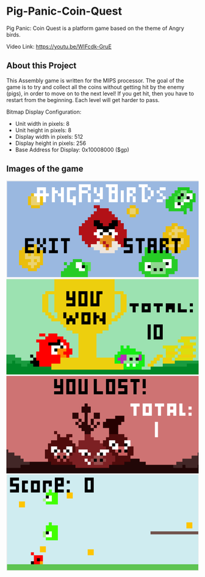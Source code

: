 # Pig-Panic-Coin-Quest
Pig Panic: Coin Quest is a platform game based on the theme of Angry birds.

Video Link: https://youtu.be/WIFcdk-GruE

## About this Project
This Assembly game is written for the MIPS processor. The goal of the game is to try and collect all the coins without getting hit by the enemy (pigs), in order to move on to the next level! If you get hit, then you have to restart from the beginning. Each level will get harder to pass. 

Bitmap Display Configuration:
- Unit width in pixels: 8
- Unit height in pixels: 8
- Display width in pixels: 512
- Display height in pixels: 256
- Base Address for Display: 0x10008000 ($gp)

## Images of the game
![](images/main_menu.png)
![](images/win.png)
![](images/lose.png)
![](images/platform_game.png)
